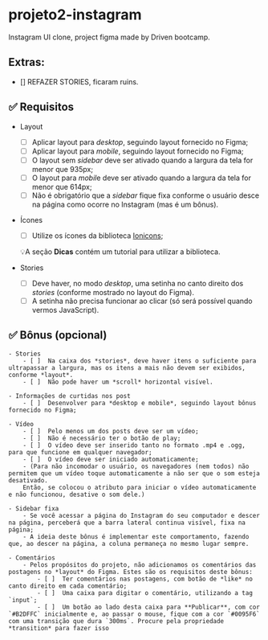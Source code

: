 # projeto2-instagram
Instagram UI clone, project figma made by Driven bootcamp.


## Extras:
- [] REFAZER STORIES, ficaram ruins.



## ✅ Requisitos
- Layout
    - [ ]  Aplicar layout para *desktop*, seguindo layout fornecido no Figma;
    - [ ]  Aplicar layout para *mobile*, seguindo layout fornecido no Figma;
    - [ ]  O layout sem *sidebar* deve ser ativado quando a largura da tela for menor que 935px;
    - [ ]  O layout para *mobil*e deve ser ativado quando a largura da tela for menor que 614px;
    - [ ]  Não é obrigatório que a *sidebar* fique fixa conforme o usuário desce na página como ocorre no Instagram (mas é um bônus).
- Ícones
    - [ ]  Utilize os ícones da biblioteca [Ionicons](https://ionicons.com/);
    
    💡A seção **Dicas** contém um tutorial para utilizar a biblioteca.
    
- Stories
    - [ ]  Deve haver, no modo *desktop*, uma setinha no canto direito dos *stories* (conforme mostrado no layout do Figma).
    - [ ]  A setinha não precisa funcionar ao clicar (só será possível quando vermos JavaScript).

## ✅ Bônus (opcional)
    - Stories
        - [ ]  Na caixa dos *stories*, deve haver itens o suficiente para ultrapassar a largura, mas os itens a mais não devem ser exibidos, conforme *layout*.
        - [ ]  Não pode haver um *scroll* horizontal visível.

    - Informações de curtidas nos post
        - [ ]  Desenvolver para *desktop e mobile*, seguindo layout bônus fornecido no Figma;
        
    - Vídeo
        - [ ]  Pelo menos um dos posts deve ser um vídeo;
        - [ ]  Não é necessário ter o botão de play;
        - [ ]  O vídeo deve ser inserido tanto no formato .mp4 e .ogg, para que funcione em qualquer navegador;
        - [ ]  O vídeo deve ser iniciado automaticamente;
        - (Para não incomodar o usuário, os navegadores (nem todos) não permitem que um vídeo toque automaticamente a não ser que o som esteja desativado.     
        Então, se colocou o atributo para iniciar o vídeo automaticamente e não funcionou, desative o som dele.)

    - Sidebar fixa
        - Se você acessar a página do Instagram do seu computador e descer na página, perceberá que a barra lateral continua visível, fixa na página;
        - A ideia deste bônus é implementar este comportamento, fazendo que, ao descer na página, a coluna permaneça no mesmo lugar sempre.
        
    - Comentários
        - Pelos propósitos do projeto, não adicionamos os comentários das postagens no *layout* do Figma. Estes são os requisitos deste bônus:
            - [ ]  Ter comentários nas postagens, com botão de *like* no canto direito em cada comentário;
            - [ ]  Uma caixa para digitar o comentário, utilizando a tag `input`;
            - [ ]  Um botão ao lado desta caixa para **Publicar**, com cor `#B2DFFC` inicialmente e, ao passar o mouse, fique com a cor `#0095F6` com uma transição que dura `300ms`. Procure pela propriedade *transition* para fazer isso